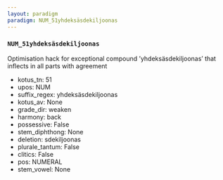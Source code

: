 ```yaml
---
layout: paradigm
paradigm: NUM_51yhdeksäsdekiljoonas
---
```

### ` NUM_51yhdeksäsdekiljoonas `

Optimisation hack for exceptional compound ’yhdeksäsdekiljoonas’ that inflects in all parts with agreement
* kotus_tn: 51
* upos: NUM
* suffix_regex: yhdeksäsdekiljoonas
* kotus_av: None
* grade_dir: weaken
* harmony: back
* possessive: False
* stem_diphthong: None
* deletion: sdekiljoonas
* plurale_tantum: False
* clitics: False
* pos: NUMERAL
* stem_vowel: None

